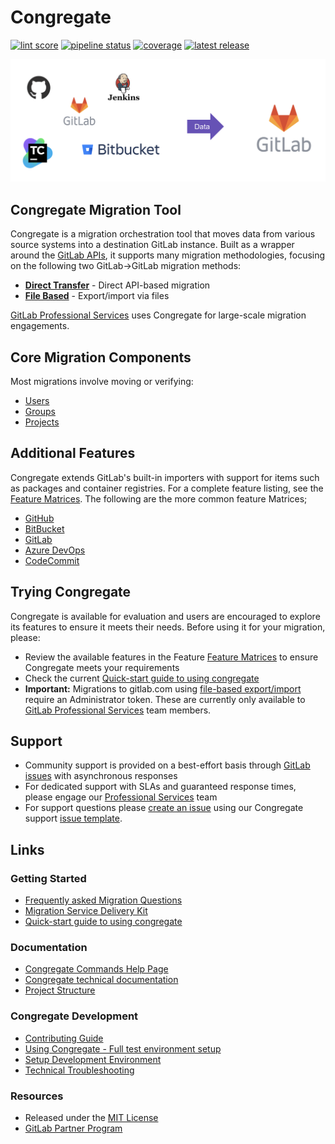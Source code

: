 # Congregate

[![lint score](https://user-content.gitlab-static.net/4ea5cdfa13fa28766d712c48e04ee724de3b84aa/68747470733a2f2f696d672e736869656c64732e696f2f62616467652f6c696e7425323073636f72652d382e39382d626c75652e737667)](https://gitlab.com/gitlab-org/professional-services-automation/tools/migration/congregate/tree/master)
[![pipeline status](https://gitlab.com/gitlab-org/professional-services-automation/tools/migration/congregate/badges/master/pipeline.svg)](https://gitlab.com/gitlab-org/professional-services-automation/tools/migration/congregate/-/pipelines?page=1&scope=all&ref=master)
[![coverage](https://gitlab.com/gitlab-org/professional-services-automation/tools/migration/congregate/badges/master/coverage.svg)](https://gitlab.com/gitlab-org/professional-services-automation/tools/migration/congregate/-/tree/master/congregate/tests)
[![latest release](https://gitlab.com/gitlab-org/professional-services-automation/tools/migration/congregate/-/badges/release.svg)](https://gitlab.com/gitlab-org/professional-services-automation/tools/migration/congregate/-/releases)

![Congregate](./img/overview.png)

## Congregate Migration Tool

Congregate is a migration orchestration tool that moves data from various source systems into a destination GitLab instance. Built as a wrapper around the [GitLab APIs](https://docs.gitlab.com/ee/api/api_resources.html#rest-api-resources), it supports many migration methodologies, focusing on the following two GitLab->GitLab migration methods:

- **[Direct Transfer](https://docs.gitlab.com/user/group/import)** - Direct API-based migration
- **[File Based](https://docs.gitlab.com/user/project/settings/import_export)** - Export/import via files

[GitLab Professional Services](https://about.gitlab.com/professional-services) uses Congregate for large-scale migration engagements.

## Core Migration Components

Most migrations involve moving or verifying:
- [Users](https://docs.gitlab.com/ee/api/users.html)
- [Groups](https://docs.gitlab.com/ee/api/group_import_export.html)  
- [Projects](https://docs.gitlab.com/ee/api/project_import_export.html)

## Additional Features

Congregate extends GitLab's built-in importers with support for items such as packages and container registries. For a complete feature listing, see the [Feature Matrices](https://gitlab.com/gitlab-org/professional-services-automation/tools/migration/congregate/-/blob/master/customer). The following are the more common feature Matrices;

- [GitHub](./customer/github-migration-features-matrix.md)
- [BitBucket](./customer/bitbucket-migration-features-matrix.md)
- [GitLab](./customer/gitlab-migration-features-matrix.md)
- [Azure DevOps](./customer/ado-migration-features-matrix.md)
- [CodeCommit](./customer/codecommit-migration-features-matrix.md)

## Trying Congregate

Congregate is available for evaluation and users are encouraged to explore its features to ensure it meets their needs.  Before using it for your migration, please:

- Review the available features in the Feature [Feature Matrices](https://gitlab.com/gitlab-org/professional-services-automation/tools/migration/congregate/-/blob/master/customer) to ensure Congregate meets your requirements
- Check the current [Quick-start guide to using congregate](./docs/using-congregate.md#quick-start)
- **Important:** Migrations to gitlab.com using [file-based export/import](https://docs.gitlab.com/user/project/settings/import_export/) require an Administrator token. These are currently only available to [GitLab Professional Services](https://about.gitlab.com/professional-services) team members.

## Support

- Community support is provided on a best-effort basis through [GitLab issues](https://gitlab.com/gitlab-org/professional-services-automation/tools/migration/congregate/-/issues) with asynchronous responses
- For dedicated support with SLAs and guaranteed response times, please engage our [Professional Services](https://about.gitlab.com/professional-services/) team
- For support questions please [create an issue](https://gitlab.com/gitlab-org/professional-services-automation/tools/migration/congregate/-/issues/new?issuable_template=congregate-support) using our Congregate support [issue template](./.gitlab/issue_templates/congregate-support.md). 

## Links

### Getting Started

- [Frequently asked Migration Questions](./customer/famq.md)
- [Migration Service Delivery Kit](https://gitlab.com/gitlab-org/professional-services-automation/delivery-kits/migration-template)
- [Quick-start guide to using congregate](./docs/using-congregate.md#quick-start)

### Documentation

- [Congregate Commands Help Page](./congregate/main.py#L5)
- [Congregate technical documentation](https://gitlab-org.gitlab.io/professional-services-automation/tools/migration/congregate/)
- [Project Structure](STRUCTURE.md)

### Congregate Development

- [Contributing Guide](CONTRIBUTING.md)
- [Using Congregate - Full test environment setup](./docs/full_setup.md)
- [Setup Development Environment](./docs/setup-dev-env.md)
- [Technical Troubleshooting](./docs/troubleshooting.md)

### Resources

- Released under the [MIT License](LICENSE)
- [GitLab Partner Program](https://about.gitlab.com/partners/)
